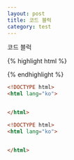 ```yaml
---
layout: post
title: 코드 블럭
category: test
---
```

코드 블럭


{% highlight html %}
<!DOCTYPE html>
<html lang="ko"> 


</html>
{% endhighlight %}

~~~html
<!DOCTYPE html>
<html lang="ko"> 


</html>
~~~

```html
<!DOCTYPE html>
<html lang="ko"> 


</html>
```
